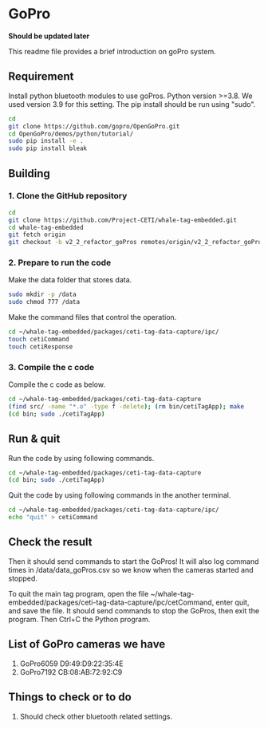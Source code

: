 # GoPro

**Should be updated later**

This readme file provides a brief introduction on goPro system.


## Requirement
Install python bluetooth modules to use goPros.
Python version >=3.8. We used version 3.9 for this setting. The pip install should be run using "sudo".

```bash
cd 
git clone https://github.com/gopro/OpenGoPro.git
cd OpenGoPro/demos/python/tutorial/
sudo pip install -e .
sudo pip install bleak
```

## Building
### 1. Clone the GitHub repository
```bash
cd
git clone https://github.com/Project-CETI/whale-tag-embedded.git
cd whale-tag-embedded
git fetch origin
git checkout -b v2_2_refactor_goPros remotes/origin/v2_2_refactor_goPros
```
### 2. Prepare to run the code
Make the data folder that stores data.
```bash
sudo mkdir -p /data
sudo chmod 777 /data
```

Make the command files that control the operation.
```bash
cd ~/whale-tag-embedded/packages/ceti-tag-data-capture/ipc/
touch cetiCommand
touch cetiResponse
```
### 3. Compile the c code

Compile the c code as below.
```bash
cd ~/whale-tag-embedded/packages/ceti-tag-data-capture
(find src/ -name "*.o" -type f -delete); (rm bin/cetiTagApp); make
(cd bin; sudo ./cetiTagApp)
```


## Run & quit

Run the code by using following commands.

```bash
cd ~/whale-tag-embedded/packages/ceti-tag-data-capture
(cd bin; sudo ./cetiTagApp)
```

Quit the code by using following commands in the another terminal.
```bash
cd ~/whale-tag-embedded/packages/ceti-tag-data-capture/ipc/
echo "quit" > cetiCommand
```

## Check the result

Then it should send commands to start the GoPros! It will also log command times in /data/data_goPros.csv so we know when the cameras started and stopped.

To quit the main tag program, open the file ~/whale-tag-embedded/packages/ceti-tag-data-capture/ipc/cetCommand, enter quit, and save the file. It should send commands to stop the GoPros, then exit the program.  Then Ctrl+C the Python program.

## List of GoPro cameras we have
1. GoPro6059
D9:49:D9:22:35:4E
2. GoPro7192
CB:08:AB:72:92:C9

## Things to check or to do
1. Should check other bluetooth related settings.
